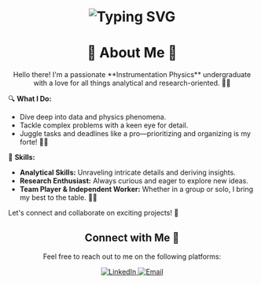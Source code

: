 <div align="center">
    <h1>
        <img src="https://readme-typing-svg.herokuapp.com?font=Jetbrains+mono&size=40&duration=3000&color=7C93C3&center=true&vCenter=true&width=435&lines=Hey..+I'm+Aisah;This+is..;..my+Github..;" alt="Typing SVG"/>
    </h1>
</div>
<div align="center">
    <h1>🌟 About Me 🌟</h1>
    <p>Hello there! I'm a passionate **Instrumentation Physics** undergraduate with a love for all things analytical and research-oriented. 🧪✨</p>
</div>

🔍 **What I Do:**
- Dive deep into data and physics phenomena.
- Tackle complex problems with a keen eye for detail.
- Juggle tasks and deadlines like a pro—prioritizing and organizing is my forte! 📅🔧

🌱 **Skills:**
- **Analytical Skills:** Unraveling intricate details and deriving insights.
- **Research Enthusiast:** Always curious and eager to explore new ideas.
- **Team Player & Independent Worker:** Whether in a group or solo, I bring my best to the table. 🤝💡

Let's connect and collaborate on exciting projects! 🚀


<div align="center">
    <h2>Connect with Me 🚀</h2>
    <p>Feel free to reach out to me on the following platforms:</p>
    <a href="[https://www.linkedin.com/in/[YourLinkedIn]/](https://www.linkedin.com/in/aisah-228035181/)">
        <img src="https://img.shields.io/badge/LinkedIn-0077B5?style=for-the-badge&logo=linkedin&logoColor=white" alt="LinkedIn"/>
    </a>
    <a href="mailto:your-email@example.com">
        <img src="https://img.shields.io/badge/Email-0078D4?style=for-the-badge&logo=gmail&logoColor=white" alt="Email"/>
    </a>

</div>

